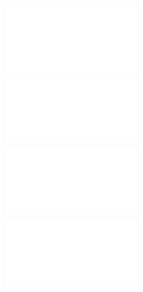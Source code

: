 ![@](steps/file.54b1c99c.md)

![@](steps/file.5020c344.md)

![@](steps/prompt.5a9339ea.md)

![@](steps/response.6d76b65d.md)